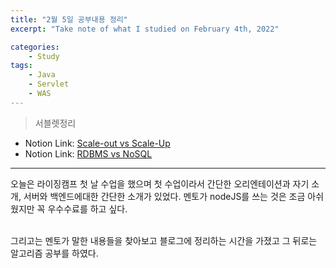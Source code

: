 ```yaml
---
title: "2월 5일 공부내용 정리"
excerpt: "Take note of what I studied on February 4th, 2022"

categories:    
    - Study
tags:
    - Java
    - Servlet
    - WAS
---
```

> 서블렛정리
* Notion Link: [Scale-out vs Scale-Up](https://funny-gourd-490.notion.site/vs-9ff7f8c6dcb34ae19f059b8005377c8a)
* Notion Link: [RDBMS vs NoSQL](https://funny-gourd-490.notion.site/SQL-RDBMS-vs-NoSQL-a30d1301aac842b69f95eab3ef06efa7)
---
오늘은 라이징캠프 첫 날 수업을 했으며 첫 수업이라서 간단한 오리엔테이션과 자기 소개, 서버와 백엔드에대한 간단한
소개가 있었다. 멘토가 nodeJS를 쓰는 것은 조금 아쉬웠지만 꼭 우수수료를 하고 싶다.

<br>
그리고는 멘토가 말한 내용들을 찾아보고 블로그에 정리하는 시간을 가졌고 그 뒤로는 알고리즘 공부를 하였다. 